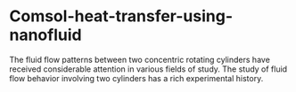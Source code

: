 # Comsol-heat-transfer-using-nanofluid
The fluid flow patterns between two concentric rotating cylinders have received considerable attention in various fields of study. The study of fluid flow behavior involving two cylinders has a rich experimental history.
